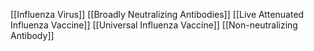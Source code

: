 [[Influenza Virus]]
[[Broadly Neutralizing Antibodies]]
[[Live Attenuated Influenza Vaccine]]
[[Universal Influenza Vaccine]]
[[Non-neutralizing Antibody]]
